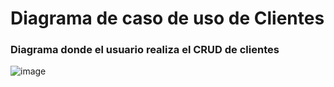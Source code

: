 <!-- @startuml

left to right direction
actor "Usuario" as fc
rectangle clientesSagop{
  
    usecase "UC-014: Baja_cliente" as UC14
    usecase "UC-013: Listar_clientes" as UC13
    usecase "UC-012: Modificar_cliente" as UC12  
    usecase "UC-011: Registrar_cliente" as UC11
    
    UC14-down.>UC13: <<Extend>>
    UC12-down.>UC13: <<Extend>> 
    

}

fc->UC11
fc->UC12
fc->UC13
fc->UC14



@enduml -->
# Diagrama de caso de uso de Clientes
### Diagrama donde el usuario realiza el CRUD de clientes
![image](https://github.com/user-attachments/assets/c535d438-0b59-4e92-8cd8-0db23d3420a9)


